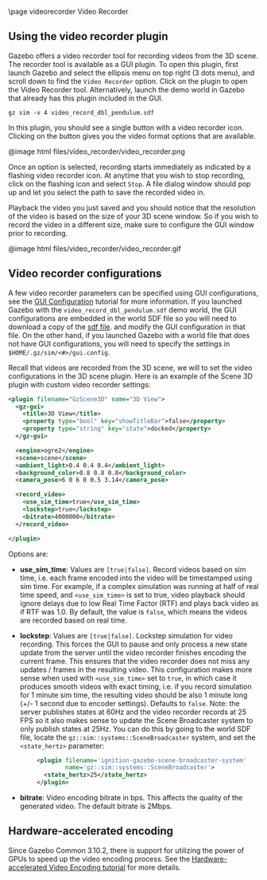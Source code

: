 \page videorecorder Video Recorder

## Using the video recorder plugin

Gazebo offers a video recorder tool for recording videos from the 3D
scene. The recorder tool is available as a GUI plugin. To open this plugin,
first launch Gazebo and select the ellipsis menu on top right
(3 dots menu), and scroll down to find the `Video Recorder` option. Click on the
plugin to open the Video Recorder tool. Alternatively, launch the demo world in
Gazebo that already has this plugin included in the GUI.

```
gz sim -v 4 video_record_dbl_pendulum.sdf
```

In this plugin, you should see a single button with a video recorder icon.
Clicking on the button gives you the video format options that are available.

@image html files/video_recorder/video_recorder.png

Once an option is selected, recording starts immediately as indicated by
a flashing video recorder icon. At anytime that you wish to stop recording,
click on the flashing icon and select `Stop`. A file dialog window should pop up
and let you select the path to save the recorded video in.

Playback the video you just saved and you should notice that the resolution
of the video is based on the size of your 3D scene window. So if you wish
to record the video in a different size, make sure to configure the GUI
window prior to recording.

@image html files/video_recorder/video_recorder.gif


## Video recorder configurations

A few video recorder parameters can be specified using GUI configurations, see
the [GUI Configuration](gui_config.html) tutorial for more information.
If you launched Gazebo with the
`video_record_dbl_pendulum.sdf` demo world, the GUI configurations are embedded
in the world SDF file so you will need to download a copy of the
[sdf file](https://raw.githubusercontent.com/gazebosim/gz-sim/main/examples/worlds/video_record_dbl_pendulum.sdf).
and modify the GUI configuration in that file. On the other hand, if you
launched Gazebo with a world file that does not have GUI
configurations, you will need to specify the settings in
`$HOME/.gz/sim/<#>/gui.config`.

Recall that videos are recorded from the 3D scene, we will to set the video
configurations in the 3D scene plugin. Here is an example of the
Scene 3D plugin with custom video recorder settings:

```xml
<plugin filename="GzScene3D" name="3D View">
  <gz-gui>
    <title>3D View</title>
    <property type="bool" key="showTitleBar">false</property>
    <property type="string" key="state">docked</property>
  </gz-gui>

  <engine>ogre2</engine>
  <scene>scene</scene>
  <ambient_light>0.4 0.4 0.4</ambient_light>
  <background_color>0.8 0.8 0.8</background_color>
  <camera_pose>6 0 6 0 0.5 3.14</camera_pose>

  <record_video>
    <use_sim_time>true</use_sim_time>
    <lockstep>true</lockstep>
    <bitrate>4000000</bitrate>
  </record_video>

</plugin>
```

Options are:

* **use_sim_time**: Values are `[true|false]`. Record videos based on sim time,
i.e. each frame encoded into the video will be timestamped using sim time.
For example, if a complex simulation was running at half of real time speed, and
`<use_sim_time>` is set to true, video playback should ignore delays due
to low Real Time Factor (RTF) and plays back video as if RTF was 1.0.
By default, the value is `false`, which means the videos are recorded based
on real time.

* **lockstep**: Values are `[true|false]`. Lockstep simulation for video
recording. This forces the GUI to pause and only process a new state update
from the server until the video recorder finishes encoding the current frame.
This ensures that the video recorder does not miss any updates / frames in the
resulting video. This configuration makes more sense when used with
`<use_sim_time>` set to `true`, in which case it produces smooth videos
with exact timing, i.e. if you record simulation for 1 minute sim time,
the resulting video should be also 1 minute long (+/- 1 second due to encoder
settings). Defaults to `false`. Note: the server publishes states at 60Hz
and the video recorder records at 25 FPS so it also makes sense to update the
Scene Broadcaster system to only publish states at 25Hz. You can do this by
going to the world SDF file, locate the
`gz::sim::systems::SceneBroadcaster` system, and set the
`<state_hertz>` parameter:

```xml
        <plugin filename='ignition-gazebo-scene-broadcaster-system'
                name='gz::sim::systems::SceneBroadcaster'>
          <state_hertz>25</state_hertz>
        </plugin>
```

* **bitrate**: Video encoding bitrate in bps. This affects the quality of the
generated video. The default bitrate is 2Mbps.

## Hardware-accelerated encoding

Since Gazebo Common 3.10.2, there is support for utilizing the power of GPUs
to speed up the video encoding process. See the
[Hardware-accelerated Video Encoding tutorial](https://gazebosim.org/api/common/3.10/hw-encoding.html)
for more details.
